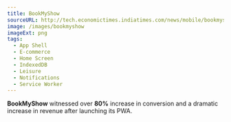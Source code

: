 ```yaml
---
title: BookMyShow
sourceURL: http://tech.economictimes.indiatimes.com/news/mobile/bookmyshow-revamps-its-mobile-site-as-a-progressive-web-app/58926776
image: /images/bookmyshow
imageExt: png
tags:
  - App Shell
  - E-commerce
  - Home Screen
  - IndexedDB
  - Leisure
  - Notifications
  - Service Worker
---
```


**BookMyShow** witnessed over **80%** increase in conversion and a dramatic increase in revenue after launching its PWA.
